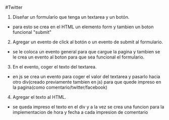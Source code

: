 #Twitter
1. Diseñar un formulario que tenga un textarea y un botón.
- para esto se crea en el HTML un elemento form y tambien un boton funcional "submit"
2. Agregar un evento de click al botón o un evento de submit al formulario.
- se le coloca un evento general para que cargue la pagina y tambien se le crea un evento al boton para que sea funcional el formulario.
3. En el evento, coger el texto del textarea.
- en js se crea un evento para coger el valor del textarea y pasarlo hacia otro div(creado previamente tambien en js) para que quede impreso en la pagina(como comentario/twitter/facebook) 
4. Agregar el texto al HTML.
- se queda impreso el texto en el div y a la vez se crea una funcion para la implementacion de hora y fecha a cada impresion de comentario